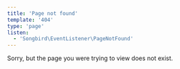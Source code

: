 ```yaml
---
title: 'Page not found'
template: '404'
type: 'page'
listen:
  - 'Songbird\EventListener\PageNotFound'
---
```


Sorry, but the page you were trying to view does not exist.